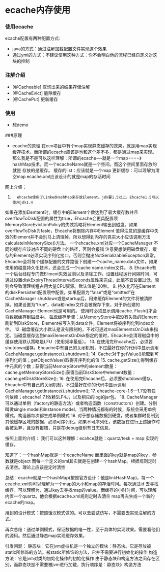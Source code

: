 # ecache内存使用

### 使用ecache
ecache配置有两种配置方式:
* java的方式：通过注解加载配置文件实现这个效果
* 通过yml的方式：不建议使用这种方式：你不会明白他的流程已经自定义对这块的控制

### 注解介绍
* [@Cacheable] 查询出来的结果存储注解
* [@CacheEvict]  删除缓存
* [@CachePut] 更新缓存

### 使用
* 想demo

###原理
* ecache的原理
   在ecn项目中有个map实现静态缓存的效果，就是用map实现缓存技术。而所谓的ecache应该是也和这个差不多，都是通过map来实现。
   那么我是不是可以这样理解：所谓的ecache---就是一个map====》hashMap技术。而一个ecacheName就是一个空间。而这个空间里面存放的就是
   存放的是缓存。
       缓存的list：应该就是一个map
       更新缓存：可以理解为清空map
   ecache.xml应该设计的就是map的存活时间
   
网上介绍：
   1.       ehcache使用了LinkedHashMap来存放Element。jdk要1.5以上。Ehcache1.5可以使用jdk1.4
   如果在添加Elemtent时，缓存中的Element个数达到了最大缓存数并且overflowToDisk配置的属性为true，Ehcache会更具配置项MemoryStoreEvictionPolicy的失效策略将Element输出到磁盘。如果overflowToDisk为fasle，Ehcache将删除内存中Element
   值得注意的是缓存中失效的Element并不会别马上清理掉，所以想得到内存的真实大小应该调用方法calculateInMemorySize()方法。
   一个ehcache.xml对应一个CacheManager
   不同的缓存应该对应不同的硬盘上的路径，否则会报错
   注意要想使用磁盘缓存，缓存的Element必须实现序列化接口。否则会抛出NotSerializableException异常。
   Ehcache会将每个缓存配置的文件路径下创建一个cache_name.data文件，如果使用的磁盘持久化技术，还会生成一个cache name.index文件。
   8.       Ehcache有一个后台线程专门做Ellment失效监测以及清除工作。设置线程运行间隔时间，可通过设置diskExpiryThreadIntervalSeconds属性来完成，此值不宜设置过低，否则会导致清理线程占用大量CPU资源。默认值是120秒。
   9.       持久化可在Element的diskPersistent配置项中配置，如果配置为“false”或是“omitted”在CacheManager shutdown或是startup后，用来缓存Element的文件将被清除掉。如果设置为“true”，data和index文件会被保存下来，对于新创建的CacheManager Element也是可用的。
   使用时必须显示调用cache. Flush()才会将数据缓存到磁盘中。
   磁盘缓存步骤：从MemoryStore中把没有失效的Element刷新到DiskStore，Element被写入到data文件，Element将被序列化到index文件。
   12.   磁盘缓存大小默认是没有限制的，不过可通过maxElementsOnDisk来指定。当磁盘缓存达到maxElementsOnDisk指定的值时，Ehcache会清理磁盘中的缓存使用默认策略是LFU（使用频率最低）。
   13.   在使用完Ehcache后，必须要shutdown缓存。Ehcache中有自己的关闭机制，不过最好在你的代码中显示调用CacheManager.getInstance().shutdown();
   14.   Cache:对于getValue()能取到可序列化的值；getObjectValue()取得非序列化的值
   15.   cache.getSize();得到缓存中元素的个数；获得当前MemoryStore中的element数量：cache.getMemoryStoreSize();获得当前DiskStore中element数量：cache.getDiskStoreSize();
   16.   在使用完Ehcache后，必须要shutdown缓存。Ehcache中有自己的关闭机制，不过最好在你的代码中显示调用CacheManager.getInstance().shutdown();
   17.   ehcache-core-1.6—1.7没有任何依赖；ehcache1.7.1依赖SLF4J，以及相应的log的jar包。
   18.   CacheManager可以通过单例（factory的静态方法）或者构造函数（constructors）创建。分别叫做single model和instance model。当两种情况都有的时候，系统会采用单例模式，构造器每次都生成单例模式
   19.   对于想存储数据到硬盘，或者集群时复制到其他缓存区域的数据，必须可序列化。如果不可序列化，该数据在进行上述操作时会被丢弃，且没有报错，只是在debug级别有日志信息。
   
   
按照上面的介绍：
    我们可以这种理解：ecahce就是：quartz/tesk + map 实现的缓存。
    
知道了：一个hashMap就是一个ecacheName
        而里面的key就是map的key，参数就是object
        而每一个定义的xml其实就是在创建一个hashMap。根据规则定时去清空。理论上应该是定时清空
        
总结：ecache就是一个hashMap(按照官方设计：他是linkHashMap)，每一个ecache.xml你可以理解为一个map的大小和map的存活时间。每次通过id
      去寻找缓存，可以理解为，通过key去寻找map的value。而缓存的小时时间，可以理解内置一个quartz。他会根据ecache.xml规则定时去清空
      map再去生成一个新的ecache的map。

用到的设计模式：按照饿汉模式做的。可以去尝试仿写，不需要去实现注解的方式。·

再次总结：通过单例模式，保证数据的唯一性，至于具体的实现效果。需要看他们的源码。然后通过静态map实现缓存效果。


引发问题：
   静态块：它在jvm虚拟机是一个独立的模块：静态块。它是存放被static所修饰的方法。被static所修饰的方法，它并不需要进行初始化的操作
   构造方法：它是jvm对类的初始化操作的初始化操作
   由于静态块和构造方法之间存在区别，而静态块是不需要被jvm进行加载，执行顺序是：静态块》构造方法

